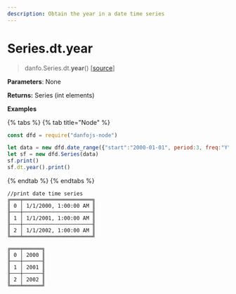 ```yaml
---
description: Obtain the year in a date time series
---
```


# Series.dt.year

> danfo.Series.dt.**year**\(\)    \[[source](https://github.com/opensource9ja/danfojs/blob/master/danfojs/src/core/timeseries.js#L228)\]

**Parameters**: None

**Returns:** Series \(int elements\)

**Examples**

{% tabs %}
{% tab title="Node" %}
```javascript
const dfd = require("danfojs-node")

let data = new dfd.date_range({"start":"2000-01-01", period:3, freq:"Y"})
let sf = new dfd.Series(data)
sf.print()
sf.dt.year().print()
```
{% endtab %}
{% endtabs %}

```text
//print date time series
╔═══╤══════════════════════╗
║ 0 │ 1/1/2000, 1:00:00 AM ║
╟───┼──────────────────────╢
║ 1 │ 1/1/2001, 1:00:00 AM ║
╟───┼──────────────────────╢
║ 2 │ 1/1/2002, 1:00:00 AM ║
╚═══╧══════════════════════╝

╔═══╤══════╗
║ 0 │ 2000 ║
╟───┼──────╢
║ 1 │ 2001 ║
╟───┼──────╢
║ 2 │ 2002 ║
╚═══╧══════╝
```

